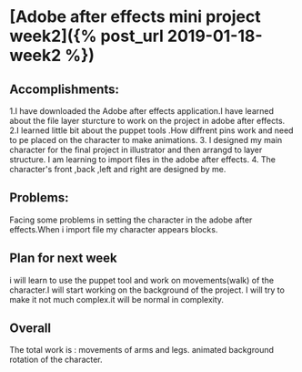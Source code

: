 
# [Adobe after effects mini project week2]({% post_url 2019-01-18-week2 %})
## Accomplishments:
1.I have downloaded the Adobe after effects application.I have learned about the file layer sturcture to work on the project   in adobe after effects.
2.I learned little bit about the puppet tools .How diffrent pins work and need to pe placed on the character to make animations.
3. I designed my main character for the final project in illustrator and then arrangd to layer structure. I am learning to import files in the adobe after effects.
4. The character's front ,back ,left and right are designed by me.
## Problems:
Facing some problems in setting the character in the adobe after effects.When i import file  my character appears blocks. 

## Plan for next week
i will learn to use the puppet tool and work on movements(walk) of the character.I will start working on the background of the project.
I will try to make it not much complex.it will be normal in complexity.
## Overall
The total work is :
movements of arms and legs.
animated background
rotation of the character.
